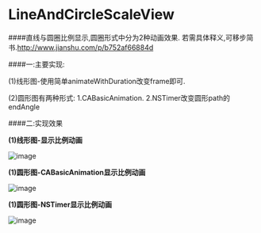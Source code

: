 # LineAndCircleScaleView
####直线与圆圈比例显示,圆圈形式中分为2种动画效果.
若需具体释义,可移步简书.http://www.jianshu.com/p/b752af66884d

####一:主要实现:

(1)线形图-使用简单animateWithDuration改变frame即可.

(2)圆形图有两种形式:
1.CABasicAnimation.
2.NSTimer改变圆形path的endAngle

####二:实现效果

**(1)线形图-显示比例动画**

![image](https://github.com/FTCcheV/LineAndCircleScaleView/blob/master/LineAndCircleScaleView/LineAndCircleScaleView/%E7%BA%BF%E5%BD%A2%E6%AF%94%E4%BE%8B.gif)

**(1)圆形图-CABasicAnimation显示比例动画**

![image](https://github.com/FTCcheV/LineAndCircleScaleView/blob/master/LineAndCircleScaleView/LineAndCircleScaleView/%E5%9C%86%E5%9C%88%E6%AF%94%E4%BE%8B-CABasic.gif)


**(1)圆形图-NSTimer显示比例动画**

![image](https://github.com/FTCcheV/LineAndCircleScaleView/blob/master/LineAndCircleScaleView/LineAndCircleScaleView/%E5%9C%86%E5%9C%88%E6%AF%94%E4%BE%8B-NSTimer.gif)
